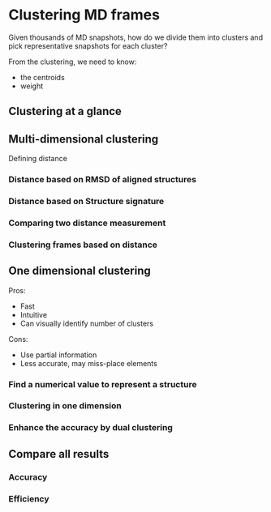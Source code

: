 # Clustering MD frames

Given thousands of MD snapshots, how do we divide them into clusters and pick representative snapshots for each cluster?

From the clustering, we need to know:
 
 * the centroids
 * weight


## Clustering at a glance


## Multi-dimensional clustering
Defining distance

### Distance based on RMSD of aligned structures

### Distance based on Structure signature

### Comparing two distance measurement

### Clustering frames based on distance

## One dimensional clustering
Pros:
* Fast
* Intuitive
* Can visually identify number of clusters

Cons:
* Use partial information
* Less accurate, may miss-place elements


### Find a numerical value to represent a structure

### Clustering in one dimension

### Enhance the accuracy by dual clustering

## Compare all results

### Accuracy

### Efficiency
